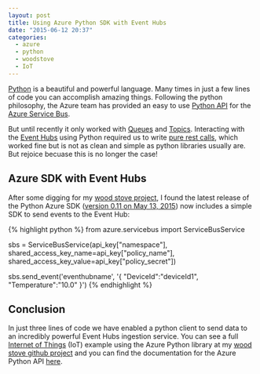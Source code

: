 ```yaml
---
layout: post
title: Using Azure Python SDK with Event Hubs
date: "2015-06-12 20:37"
categories:
  - azure
  - python
  - woodstove
  - IoT
---
```


[Python](https://www.python.org/) is a beautiful and powerful language.  Many times in just a few lines of code you can accomplish amazing things.  Following the python philosophy, the Azure team has provided an easy to use [Python API](https://github.com/Azure/azure-sdk-for-python) for the [Azure Service Bus](http://azure.microsoft.com/en-us/services/service-bus/).

But until recently it only worked with [Queues](https://azure.microsoft.com/en-us/documentation/articles/service-bus-dotnet-how-to-use-queues/) and [Topics](https://azure.microsoft.com/en-us/documentation/articles/service-bus-dotnet-how-to-use-topics-subscriptions/). Interacting with the [Event Hubs](http://azure.microsoft.com/en-us/services/event-hubs/) using Python required us to write [pure rest calls](http://blog.kloud.com.au/2014/10/11/the-internet-of-things-with-arduino-azure-event-hubs-and-the-azure-python-sdk/), which worked fine but is not as clean and simple as python libraries usually are.  But rejoice becuase this is no longer the case!

## Azure SDK with Event Hubs
After some digging for my [wood stove project](/posts/wood-stove-project-introduction/), I found the latest release of the Python Azure SDK ([version 0.11 on May 13, 2015](https://github.com/Azure/azure-sdk-for-python/tree/v0.11.0)) now includes a simple SDK to send events to the Event Hub:

{% highlight python %}
from azure.servicebus import ServiceBusService

sbs = ServiceBusService(api_key["namespace"], shared_access_key_name=api_key["policy_name"], shared_access_key_value=api_key["policy_secret"])

sbs.send_event('eventhubname', '{ "DeviceId":"deviceId1", "Temperature":"10.0" }')
{% endhighlight %}

## Conclusion
In just three lines of code we have enabled a python client to send data to an incredibly powerful Event Hubs ingestion service.  You can see a full [Internet of Things](http://www.jamessturtevant.com/posts/Abstractions-and-IoT/) (IoT) example using the Azure Python library at my [wood stove github project](https://github.com/jsturtevant/woodstove) and you can find the documentation for the Azure Python API [here](http://azure-sdk-for-python.readthedocs.org/en/latest/servicebus.html#event-hub).
